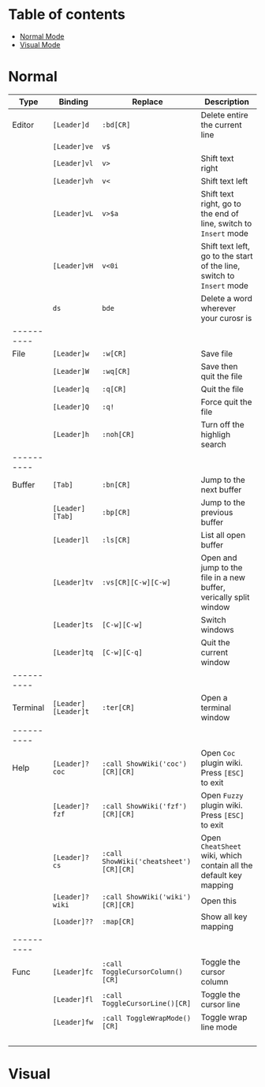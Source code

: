 # Table of contents
- [Normal Mode](#Normal)
- [Visual Mode](#Visual)

# Normal
    
| Type     |    Binding          |  Replace                                     |  Description                                                           |
| -------- | ------------------- | -------------------------------------------- | ---------------------------------------------------------------------- |
| Editor   | `[Leader]d`         | `:bd[CR]`                                    | Delete entire the current line                                         |
|          | `[Leader]ve`        | `v$`                                         |                                                                        |
|          | `[Leader]vl`        | `v>`                                         | Shift text right                                                       |
|          | `[Leader]vh`        | `v<`                                         | Shift text left                                                        |
|          | `[Leader]vL`        | `v>$a`                                       | Shift text right, go to the end of line, switch to `Insert` mode       |
|          | `[Leader]vH`        | `v<0i`                                       | Shift text left, go to the start of the  line, switch to `Insert` mode |
|          | `ds`                | `bde`                                        | Delete a word wherever your curosr is                                  |
|----------|                                                                                                                                             |
| File     | `[Leader]w`         | `:w[CR]`                                     | Save file                                                              |
|          | `[Leader]W`         | `:wq[CR]`                                    | Save then quit the file                                                |
|          | `[Leader]q`         | `:q[CR]`                                     | Quit the file                                                          |
|          | `[Leader]Q`         | `:q!`                                        | Force quit the file                                                    |
|          | `[Leader]h`         | `:noh[CR]`                                   | Turn off the highligh search                                           |
|----------|                                                                                                                                             |
| Buffer   | `[Tab]`             | `:bn[CR]`                                    | Jump to the next buffer                                                |
|          | `[Leader][Tab]`     | `:bp[CR]`                                    | Jump to the previous buffer                                            |
|          | `[Leader]l`         | `:ls[CR]`                                    | List all open buffer                                                   |
|          | `[Leader]tv`        | `:vs[CR][C-w][C-w]`                          | Open and jump to the file in a new buffer, verically split window      |
|          | `[Leader]ts`        | `[C-w][C-w]`                                 | Switch windows                                                         |
|          | `[Leader]tq`        | `[C-w][C-q]`                                 | Quit the current window                                                |
|----------|                                                                                                                                             |
| Terminal | `[Leader][Leader]t` | `:ter[CR]`                                   | Open a terminal window                                                 |
|----------|                                                                                                                                             |
| Help     | `[Leader]?coc`      | `:call ShowWiki('coc')[CR][CR]`              | Open `Coc` plugin wiki. Press `[ESC]` to exit                          |
|          | `[Leader]?fzf`      | `:call ShowWiki('fzf')[CR][CR]`              | Open `Fuzzy` plugin wiki. Press `[ESC]` to exit                        |
|          | `[Leader]?cs`       | `:call ShowWiki('cheatsheet')[CR][CR]`       | Open `CheatSheet` wiki, which contain all the default key mapping      |
|          | `[Leader]?wiki`     | `:call ShowWiki('wiki')[CR][CR]`             | Open this                                                              |
|          | `[Loader]??`        | `:map[CR]`                                   | Show all key mapping                                                   |
|----------|                                                                                                                                             |
| Func     | `[Leader]fc`        | `:call ToggleCursorColumn()[CR]`             | Toggle the cursor column                                               |
|          | `[Leader]fl`        | `:call ToggleCursorLine()[CR]`               | Toggle the cursor line                                                 |
|          | `[Leader]fw`        | `:call ToggleWrapMode()[CR]`                 | Toggle wrap line mode                                                  |
|          |                     |                                              |                                                                        |
|          |                     |                                              |                                                                        |
|          |                     |                                              |                                                                        |
|          |                     |                                              |                                                                        |

# Visual
